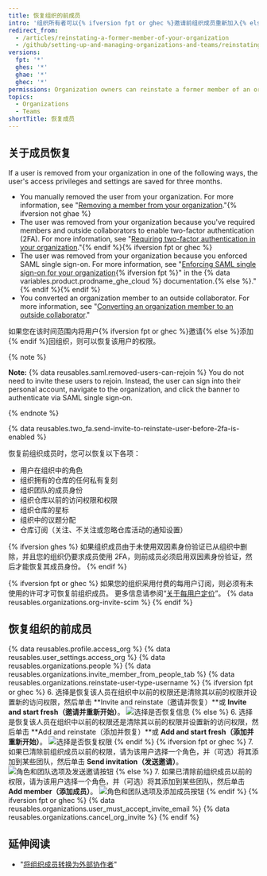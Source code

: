 ```yaml
---
title: 恢复组织的前成员
intro: '组织所有者可以{% ifversion fpt or ghec %}邀请前组织成员重新加入{% else %}将前成员添加到{% endif%}您的组织，并可选择是否恢复该人员以前的角色、访问权限、复刻和设置。'
redirect_from:
  - /articles/reinstating-a-former-member-of-your-organization
  - /github/setting-up-and-managing-organizations-and-teams/reinstating-a-former-member-of-your-organization
versions:
  fpt: '*'
  ghes: '*'
  ghae: '*'
  ghec: '*'
permissions: Organization owners can reinstate a former member of an organization.
topics:
  - Organizations
  - Teams
shortTitle: 恢复成员
---
```


## 关于成员恢复

If a user is removed from your organization in one of the following ways, the user's access privileges and settings are saved for three months.

- You manually removed the user from your organization. For more information, see "[Removing a member from your organization](/organizations/managing-membership-in-your-organization/removing-a-member-from-your-organization)."{% ifversion not ghae %}
- The user was removed from your organization because you've required members and outside collaborators to enable two-factor authentication (2FA). For more information, see "[Requiring two-factor authentication in your organization](/organizations/keeping-your-organization-secure/requiring-two-factor-authentication-in-your-organization)."{% endif %}{% ifversion fpt or ghec %}
- The user was removed from your organization because you enforced SAML single sign-on. For more information, see "[Enforcing SAML single sign-on for your organization](/enterprise-cloud@latest/organizations/managing-saml-single-sign-on-for-your-organization/enforcing-saml-single-sign-on-for-your-organization){% ifversion fpt %}" in the {% data variables.product.prodname_ghe_cloud %} documentation.{% else %}."{% endif %}{% endif %}
- You converted an organization member to an outside collaborator. For more information, see "[Converting an organization member to an outside collaborator](/organizations/managing-access-to-your-organizations-repositories/converting-an-organization-member-to-an-outside-collaborator)."

如果您在该时间范围内将用户{% ifversion fpt or ghec %}邀请{% else %}添加{% endif %}回组织，则可以恢复该用户的权限。

{% note %}

**Note:** {% data reusables.saml.removed-users-can-rejoin %} You do not need to invite these users to rejoin. Instead, the user can sign into their personal account, navigate to the organization, and click the banner to authenticate via SAML single sign-on.

{% endnote %}

{% data reusables.two_fa.send-invite-to-reinstate-user-before-2fa-is-enabled %}

恢复前组织成员时，您可以恢复以下各项：
 - 用户在组织中的角色
 - 组织拥有的仓库的任何私有复刻
 - 组织团队的成员身份
 - 组织仓库以前的访问权限和权限
 - 组织仓库的星标
 - 组织中的议题分配
 - 仓库订阅（关注、不关注或忽略仓库活动的通知设置）

{% ifversion ghes %}
如果组织成员由于未使用双因素身份验证已从组织中删除，并且您的组织仍要求成员使用 2FA，则前成员必须启用双因素身份验证，然后才能恢复其成员身份。
{% endif %}

{% ifversion fpt or ghec %}
如果您的组织采用付费的每用户订阅，则必须有未使用的许可才可恢复前组织成员。 更多信息请参阅“[关于每用户定价](/articles/about-per-user-pricing)”。 {% data reusables.organizations.org-invite-scim %}
{% endif %}

## 恢复组织的前成员

{% data reusables.profile.access_org %}
{% data reusables.user_settings.access_org %}
{% data reusables.organizations.people %}
{% data reusables.organizations.invite_member_from_people_tab %}
{% data reusables.organizations.reinstate-user-type-username %}
{% ifversion fpt or ghec %}
6. 选择是恢复该人员在组织中以前的权限还是清除其以前的权限并设置新的访问权限，然后单击 **Invite and reinstate（邀请并恢复）**或 **Invite and start fresh（邀请并重新开始）**。 ![选择是否恢复信息](/assets/images/help/organizations/choose_whether_to_restore_org_member_info.png)
{% else %}
6. 选择是恢复该人员在组织中以前的权限还是清除其以前的权限并设置新的访问权限，然后单击 **Add and reinstate（添加并恢复）**或 **Add and start fresh（添加并重新开始）**。 ![选择是否恢复权限](/assets/images/help/organizations/choose_whether_to_restore_org_member_info_ghe.png)
{% endif %}
{% ifversion fpt or ghec %}
7. 如果已清除前组织成员以前的权限，请为该用户选择一个角色，并（可选）将其添加到某些团队，然后单击 **Send invitation（发送邀请）**。 ![角色和团队选项及发送邀请按钮](/assets/images/help/organizations/add-role-send-invitation.png)
{% else %}
7. 如果已清除前组织成员以前的权限，请为该用户选择一个角色，并（可选）将其添加到某些团队，然后单击 **Add member（添加成员）**。 ![角色和团队选项及添加成员按钮](/assets/images/help/organizations/add-role-add-member.png)
{% endif %}
{% ifversion fpt or ghec %}
{% data reusables.organizations.user_must_accept_invite_email %} {% data reusables.organizations.cancel_org_invite %}
{% endif %}

## 延伸阅读

- "[将组织成员转换为外部协作者](/articles/converting-an-organization-member-to-an-outside-collaborator)"
